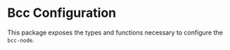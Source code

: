 # Bcc Configuration

This package exposes the types and functions necessary to configure the `bcc-node`.
